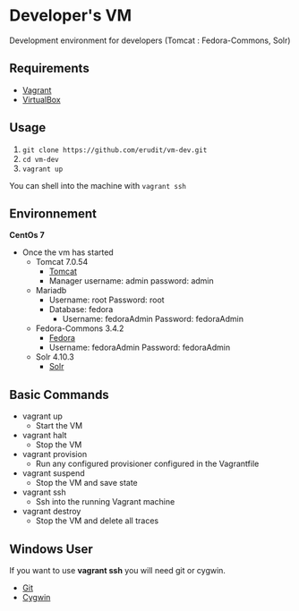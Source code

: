 # Developer's VM
Development environment for developers (Tomcat : Fedora-Commons, Solr)

## Requirements
* [Vagrant](https://www.vagrantup.com/)
* [VirtualBox](https://www.virtualbox.org/)

## Usage

1. `git clone https://github.com/erudit/vm-dev.git`
2. `cd vm-dev`
3. `vagrant up`

You can shell into the machine with `vagrant ssh`

## Environnement

**CentOs 7**

* Once the vm has started
  * Tomcat 7.0.54
    * [Tomcat](http://192.168.10.150:8080/)
    * Manager username: admin password: admin
  * Mariadb
    * Username: root Password: root
    * Database: fedora
      * Username: fedoraAdmin Password: fedoraAdmin
  * Fedora-Commons 3.4.2
    * [Fedora](http://192.168.10.150:8080/fedora)
    * Username: fedoraAdmin Password: fedoraAdmin
  * Solr 4.10.3
    * [Solr](http://192.168.10.150:8080/solr)

## Basic Commands

- vagrant up
  - Start the VM
- vagrant halt
  - Stop the VM
- vagrant provision
  - Run any configured provisioner configured in the Vagrantfile
- vagrant suspend
  - Stop the VM and save state
- vagrant ssh
  - Ssh into the running Vagrant machine
- vagrant destroy
  - Stop the VM and delete all traces


## Windows User

If you want to use **vagrant ssh** you will need git or cygwin.

  * [Git](https://git-scm.com/downloads)
  * [Cygwin](https://cygwin.com/install.html)
